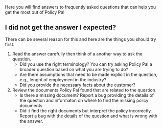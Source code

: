 Here you will find answers to frequently asked questions 
that can help you get the most out of Policy Pal

## I did not get the answer I expected?
There can be several reason for this and here are the 
things you should try first.
1. Read the answer carefully then think of a another
way to ask the question. 
   * Did you use the right terminology? You can try asking 
   Policy Pal a broader question based on what you are trying to do?
   * Are there assumptions that need to be made explicit in the 
   question, e.g., lenght of employment in the industry?
   * Did you provide the necessary facts about the customer?
2. Review the documents Policy Pal found that are related to the 
question. 
   * Is there a missing document? Report a bug providing the details of 
   the question and informaton on where to find the missing policy documents.
   * Did it find the right documents but interpret the policy incorrectly. Report 
   a bug with the details of the question and what is wrong with the answer.


